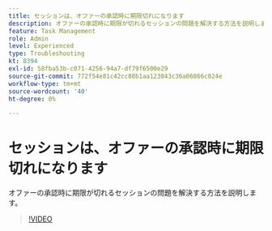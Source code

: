 ```yaml
---
title: セッションは、オファーの承認時に期限切れになります
description: オファーの承認時に期限が切れるセッションの問題を解決する方法を説明します。
feature: Task Management
role: Admin
level: Experienced
type: Troubleshooting
kt: 8394
exl-id: 58fba53b-c071-4256-94a7-df79f6500e29
source-git-commit: 772f54e81c42cc88b1aa123843c36a06866c024e
workflow-type: tm+mt
source-wordcount: '40'
ht-degree: 0%

---
```


# セッションは、オファーの承認時に期限切れになります

オファーの承認時に期限が切れるセッションの問題を解決する方法を説明します。

>[!VIDEO](https://video.tv.adobe.com/v/335898?quality=12)
